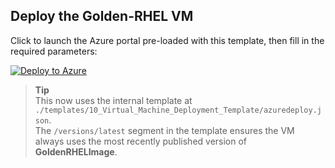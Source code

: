 ## Deploy the Golden-RHEL VM

Click to launch the Azure portal pre-loaded with this template, then fill in the required parameters:

[![Deploy to Azure](https://aka.ms/deploytoazurebutton)](https://portal.azure.com/#create/Microsoft.CustomTemplate/uri/./templates/10_Virtual_Machine_Deployment_Template/azuredeploy.json)

> **Tip**  
> This now uses the internal template at `./templates/10_Virtual_Machine_Deployment_Template/azuredeploy.json`.  
> The `/versions/latest` segment in the template ensures the VM always uses the most recently published version of **GoldenRHELImage**.
